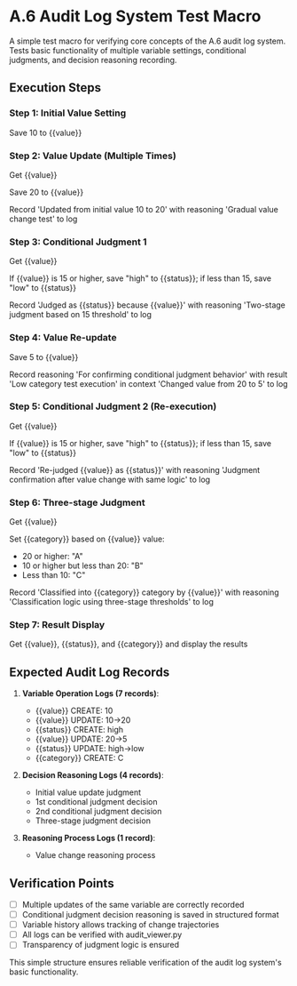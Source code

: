 # A.6 Audit Log System Test Macro

A simple test macro for verifying core concepts of the A.6 audit log system.
Tests basic functionality of multiple variable settings, conditional judgments, and decision reasoning recording.

## Execution Steps

### Step 1: Initial Value Setting
Save 10 to {{value}}

### Step 2: Value Update (Multiple Times)
Get {{value}}

Save 20 to {{value}}

Record 'Updated from initial value 10 to 20' with reasoning 'Gradual value change test' to log

### Step 3: Conditional Judgment 1
Get {{value}}

If {{value}} is 15 or higher, save "high" to {{status}}; if less than 15, save "low" to {{status}}

Record 'Judged as {{status}} because {{value}}' with reasoning 'Two-stage judgment based on 15 threshold' to log

### Step 4: Value Re-update
Save 5 to {{value}}

Record reasoning 'For confirming conditional judgment behavior' with result 'Low category test execution' in context 'Changed value from 20 to 5' to log

### Step 5: Conditional Judgment 2 (Re-execution)
Get {{value}}

If {{value}} is 15 or higher, save "high" to {{status}}; if less than 15, save "low" to {{status}}

Record 'Re-judged {{value}} as {{status}}' with reasoning 'Judgment confirmation after value change with same logic' to log

### Step 6: Three-stage Judgment
Get {{value}}

Set {{category}} based on {{value}} value:
- 20 or higher: "A"
- 10 or higher but less than 20: "B"  
- Less than 10: "C"

Record 'Classified into {{category}} category by {{value}}' with reasoning 'Classification logic using three-stage thresholds' to log

### Step 7: Result Display
Get {{value}}, {{status}}, and {{category}} and display the results

## Expected Audit Log Records

1. **Variable Operation Logs (7 records)**:
   - {{value}} CREATE: 10
   - {{value}} UPDATE: 10→20  
   - {{status}} CREATE: high
   - {{value}} UPDATE: 20→5
   - {{status}} UPDATE: high→low
   - {{category}} CREATE: C

2. **Decision Reasoning Logs (4 records)**:
   - Initial value update judgment
   - 1st conditional judgment decision
   - 2nd conditional judgment decision  
   - Three-stage judgment decision

3. **Reasoning Process Logs (1 record)**:
   - Value change reasoning process

## Verification Points

- [ ] Multiple updates of the same variable are correctly recorded
- [ ] Conditional judgment decision reasoning is saved in structured format
- [ ] Variable history allows tracking of change trajectories
- [ ] All logs can be verified with audit_viewer.py
- [ ] Transparency of judgment logic is ensured

This simple structure ensures reliable verification of the audit log system's basic functionality.